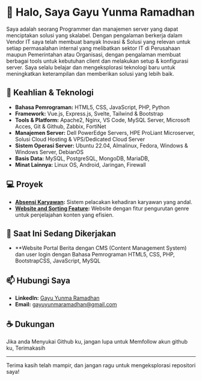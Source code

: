 # 👋 Halo, Saya Gayu Yunma Ramadhan

Saya adalah seorang Programmer dan manajemen server yang dapat menciptakan solusi yang skalabel. Dengan pengalaman berkerja dalam Vendor IT saya telah membuat banyak Inovasi & Solusi yang relevan untuk setiap permasalahan internal yang melibatkan sektor IT di Perusahaan maupun Pemerintahan atau Organisasi, dengan pengalaman membuat berbagai tools untuk kebutuhan client dan melakukan setup & konfigurasi server. Saya selalu belajar dan mengeksplorasi teknologi baru untuk meningkatkan keterampilan dan memberikan solusi yang lebih baik.

## 🔧 Keahlian & Teknologi

- **Bahasa Pemrograman:** HTML5, CSS, JavaScript, PHP, Python
- **Framework:** Vue.js, Express.js, Svelte, Tailwind & Bootstrap
- **Tools & Platform:** Apache2, Nginx, VS Code, MySQL Server, Microsoft Acces, Git & Github, Zabbix, FortiNet
- **Manajemen Server:** Dell PowerEdge Servers, HPE ProLiant Microserver, Solusi Cloud Hosting & VPS/Dedicated Cloud Server
- **Sistem Operasi Server:** Ubuntu 22.04, Almalinux, Fedora, Windows & Windows Server, DebianOS
- **Basis Data:** MySQL, PostgreSQL, MongoDB, MariaDB, 
- **Minat Lainnya:** Linux OS, Android, Jaringan, Firewall

## 💻 Proyek

- **[Absensi Karyawan](https://github.com/Gayu2555/Absensi_Karyawan):** Sistem pelacakan kehadiran karyawan yang andal.
- **[Website and Sorting Feature](https://github.com/Gayu2555/Website-and-Sorting-Feature):** Website dengan fitur pengurutan genre untuk penjelajahan konten yang efisien.

## 🚀 Saat Ini Sedang Dikerjakan

- **Website Portal Berita dengan CMS (Content Management System) dan user login dengan Bahasa Pemrograman HTML5, CSS, PHP, BootstrapCSS, JavaScript, MySQL
## 📫 Hubungi Saya

- **LinkedIn:** [Gayu Yunma Ramadhan](https://www.linkedin.com/in/gayu-yunma-ramadhan-458bb2296?utm_source=share&utm_campaign=share_via&utm_content=profile&utm_medium=android_app)
- **Email:** [gayuyunmaramadhan@gmail.com](mailto:gayuyunmaramadhan@gmail.com)

## ☕ Dukungan

Jika anda Menyukai Github ku, jangan lupa untuk Memfollow akun github ku, Terimakasih

---

Terima kasih telah mampir, dan jangan ragu untuk mengeksplorasi repositori saya!
